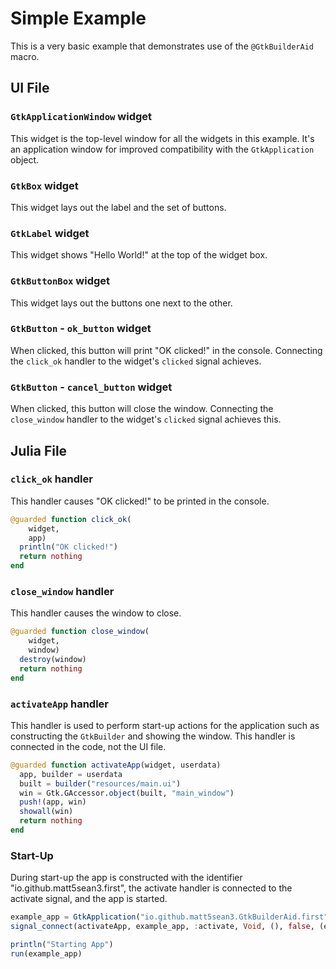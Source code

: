 # Simple Example

This is a very basic example that demonstrates use of the `@GtkBuilderAid` macro.

## UI File

### `GtkApplicationWindow` widget

This widget is the top-level window for all the widgets in this example. It's an application window for improved compatibility with the `GtkApplication` object.

### `GtkBox` widget

This widget lays out the label and the set of buttons.

### `GtkLabel` widget

This widget shows "Hello World!" at the top of the widget box.

### `GtkButtonBox` widget

This widget lays out the buttons one next to the other.

### `GtkButton` - `ok_button` widget

When clicked, this button will print "OK clicked!" in the console. Connecting the `click_ok` handler to the widget's `clicked` signal achieves.

### `GtkButton` - `cancel_button` widget

When clicked, this button will close the window. Connecting the `close_window` handler to the widget's `clicked` signal achieves this.

## Julia File

### `click_ok` handler

This handler causes "OK clicked!" to be printed in the console.

```julia
@guarded function click_ok(
    widget, 
    app)
  println("OK clicked!")
  return nothing
end
```

### `close_window` handler

This handler causes the window to close.

```julia
@guarded function close_window(
    widget, 
    window)
  destroy(window)
  return nothing
end
```

### `activateApp` handler

This handler is used to perform start-up actions for the application such as constructing the `GtkBuilder` and showing the window. This handler is connected in the code, not the UI file.

```julia
@guarded function activateApp(widget, userdata)
  app, builder = userdata
  built = builder("resources/main.ui")
  win = Gtk.GAccessor.object(built, "main_window")
  push!(app, win)
  showall(win)
  return nothing
end
```

### Start-Up

During start-up the app is constructed with the identifier "io.github.matt5sean3.first", the activate handler is connected to the activate signal, and the app is started.

```julia
example_app = GtkApplication("io.github.matt5sean3.GtkBuilderAid.first", 0)
signal_connect(activateApp, example_app, :activate, Void, (), false, (example_app, builder))

println("Starting App")
run(example_app)
```
